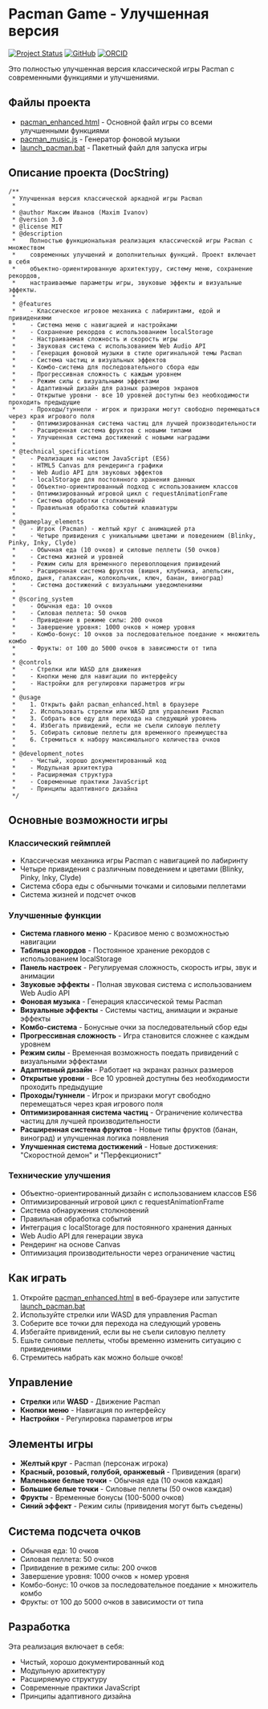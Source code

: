 # Pacman Game - Улучшенная версия

[![Project Status](https://img.shields.io/badge/Status-Complete-brightgreen)](https://github.com/maestro7it/pacman)
[![GitHub](https://img.shields.io/badge/GitHub-maestro7it-blue)](https://github.com/maestro7it)
[![ORCID](https://img.shields.io/badge/ORCID-0000--0002--1822--0529-green)](https://orcid.org/0000-0002-1822-0529)

Это полностью улучшенная версия классической игры Pacman с современными функциями и улучшениями.

## Файлы проекта

- [pacman_enhanced.html](file:///c:/Users/maksi/OneDrive/Documents/GitHub/maestro7it_education/javascript/projects/PacmanLearn/pacman_enhanced.html) - Основной файл игры со всеми улучшенными функциями
- [pacman_music.js](file:///c:/Users/maksi/OneDrive/Documents/GitHub/maestro7it_education/javascript/projects/PacmanLearn/pacman_music.js) - Генератор фоновой музыки
- [launch_pacman.bat](file:///c:/Users/maksi/OneDrive/Documents/GitHub/maestro7it_education/javascript/projects/PacmanLearn/launch_pacman.bat) - Пакетный файл для запуска игры

## Описание проекта (DocString)

```
/**
 * Улучшенная версия классической аркадной игры Pacman
 * 
 * @author Максим Иванов (Maxim Ivanov)
 * @version 3.0
 * @license MIT
 * @description 
 *    Полностью функциональная реализация классической игры Pacman с множеством 
 *    современных улучшений и дополнительных функций. Проект включает в себя 
 *    объектно-ориентированную архитектуру, систему меню, сохранение рекордов, 
 *    настраиваемые параметры игры, звуковые эффекты и визуальные эффекты.
 * 
 * @features
 *    - Классическое игровое механика с лабиринтами, едой и привидениями
 *    - Система меню с навигацией и настройками
 *    - Сохранение рекордов с использованием localStorage
 *    - Настраиваемая сложность и скорость игры
 *    - Звуковая система с использованием Web Audio API
 *    - Генерация фоновой музыки в стиле оригинальной темы Pacman
 *    - Система частиц и визуальных эффектов
 *    - Комбо-система для последовательного сбора еды
 *    - Прогрессивная сложность с каждым уровнем
 *    - Режим силы с визуальными эффектами
 *    - Адаптивный дизайн для разных размеров экранов
 *    - Открытые уровни - все 10 уровней доступны без необходимости проходить предыдущие
 *    - Проходы/туннели - игрок и призраки могут свободно перемещаться через края игрового поля
 *    - Оптимизированная система частиц для лучшей производительности
 *    - Расширенная система фруктов с новыми типами
 *    - Улучшенная система достижений с новыми наградами
 * 
 * @technical_specifications
 *    - Реализация на чистом JavaScript (ES6)
 *    - HTML5 Canvas для рендеринга графики
 *    - Web Audio API для звуковых эффектов
 *    - localStorage для постоянного хранения данных
 *    - Объектно-ориентированный подход с использованием классов
 *    - Оптимизированный игровой цикл с requestAnimationFrame
 *    - Система обработки столкновений
 *    - Правильная обработка событий клавиатуры
 * 
 * @gameplay_elements
 *    - Игрок (Pacman) - желтый круг с анимацией рта
 *    - Четыре привидения с уникальными цветами и поведением (Blinky, Pinky, Inky, Clyde)
 *    - Обычная еда (10 очков) и силовые пеллеты (50 очков)
 *    - Система жизней и уровней
 *    - Режим силы для временного перевоплощения привидений
 *    - Расширенная система фруктов (вишня, клубника, апельсин, яблоко, дыня, галаксиан, колокольчик, ключ, банан, виноград)
 *    - Система достижений с визуальными уведомлениями
 * 
 * @scoring_system
 *    - Обычная еда: 10 очков
 *    - Силовая пеллета: 50 очков
 *    - Привидение в режиме силы: 200 очков
 *    - Завершение уровня: 1000 очков × номер уровня
 *    - Комбо-бонус: 10 очков за последовательное поедание × множитель комбо
 *    - Фрукты: от 100 до 5000 очков в зависимости от типа
 * 
 * @controls
 *    - Стрелки или WASD для движения
 *    - Кнопки меню для навигации по интерфейсу
 *    - Настройки для регулировки параметров игры
 * 
 * @usage
 *    1. Открыть файл pacman_enhanced.html в браузере
 *    2. Использовать стрелки или WASD для управления Pacman
 *    3. Собрать всю еду для перехода на следующий уровень
 *    4. Избегать привидений, если не съели силовую пеллету
 *    5. Собирать силовые пеллеты для временного преимущества
 *    6. Стремиться к набору максимального количества очков
 * 
 * @development_notes
 *    - Чистый, хорошо документированный код
 *    - Модульная архитектура
 *    - Расширяемая структура
 *    - Современные практики JavaScript
 *    - Принципы адаптивного дизайна
 */
```

## Основные возможности игры

### Классический геймплей
- Классическая механика игры Pacman с навигацией по лабиринту
- Четыре привидения с различным поведением и цветами (Blinky, Pinky, Inky, Clyde)
- Система сбора еды с обычными точками и силовыми пеллетами
- Система жизней и подсчет очков

### Улучшенные функции
- **Система главного меню** - Красивое меню с возможностью навигации
- **Таблица рекордов** - Постоянное хранение рекордов с использованием localStorage
- **Панель настроек** - Регулируемая сложность, скорость игры, звук и анимации
- **Звуковые эффекты** - Полная звуковая система с использованием Web Audio API
- **Фоновая музыка** - Генерация классической темы Pacman
- **Визуальные эффекты** - Системы частиц, анимации и экраные эффекты
- **Комбо-система** - Бонусные очки за последовательный сбор еды
- **Прогрессивная сложность** - Игра становится сложнее с каждым уровнем
- **Режим силы** - Временная возможность поедать привидений с визуальными эффектами
- **Адаптивный дизайн** - Работает на экранах разных размеров
- **Открытые уровни** - Все 10 уровней доступны без необходимости проходить предыдущие
- **Проходы/туннели** - Игрок и призраки могут свободно перемещаться через края игрового поля
- **Оптимизированная система частиц** - Ограничение количества частиц для лучшей производительности
- **Расширенная система фруктов** - Новые типы фруктов (банан, виноград) и улучшенная логика появления
- **Улучшенная система достижений** - Новые достижения: "Скоростной демон" и "Перфекционист"

### Технические улучшения
- Объектно-ориентированный дизайн с использованием классов ES6
- Оптимизированный игровой цикл с requestAnimationFrame
- Система обнаружения столкновений
- Правильная обработка событий
- Интеграция с localStorage для постоянного хранения данных
- Web Audio API для генерации звука
- Рендеринг на основе Canvas
- Оптимизация производительности через ограничение частиц

## Как играть

1. Откройте [pacman_enhanced.html](file:///c:/Users/maksi/OneDrive/Documents/GitHub/maestro7it_education/javascript/projects/PacmanLearn/pacman_enhanced.html) в веб-браузере или запустите [launch_pacman.bat](file:///c:/Users/maksi/OneDrive/Documents/GitHub/maestro7it_education/javascript/projects/PacmanLearn/launch_pacman.bat)
2. Используйте стрелки или WASD для управления Pacman
3. Соберите все точки для перехода на следующий уровень
4. Избегайте привидений, если вы не съели силовую пеллету
5. Ешьте силовые пеллеты, чтобы временно изменить ситуацию с привидениями
6. Стремитесь набрать как можно больше очков!

## Управление

- **Стрелки** или **WASD** - Движение Pacman
- **Кнопки меню** - Навигация по интерфейсу
- **Настройки** - Регулировка параметров игры

## Элементы игры

- **Желтый круг** - Pacman (персонаж игрока)
- **Красный, розовый, голубой, оранжевый** - Привидения (враги)
- **Маленькие белые точки** - Обычная еда (10 очков каждая)
- **Большие белые точки** - Силовые пеллеты (50 очков каждая)
- **Фрукты** - Временные бонусы (100-5000 очков)
- **Синий эффект** - Режим силы (привидения могут быть съедены)

## Система подсчета очков

- Обычная еда: 10 очков
- Силовая пеллета: 50 очков
- Привидение в режиме силы: 200 очков
- Завершение уровня: 1000 очков × номер уровня
- Комбо-бонус: 10 очков за последовательное поедание × множитель комбо
- Фрукты: от 100 до 5000 очков в зависимости от типа

## Разработка

Эта реализация включает в себя:
- Чистый, хорошо документированный код
- Модульную архитектуру
- Расширяемую структуру
- Современные практики JavaScript
- Принципы адаптивного дизайна